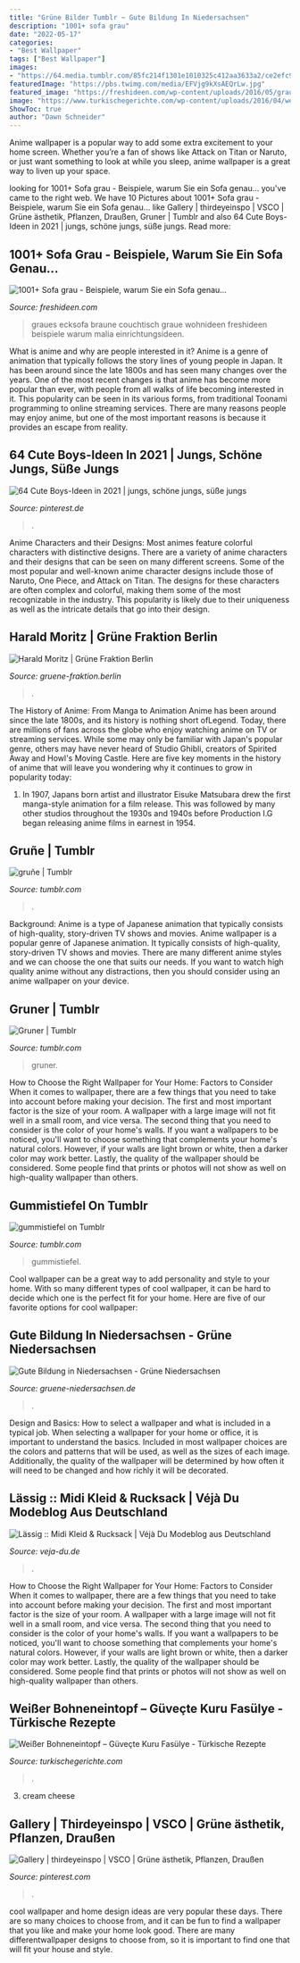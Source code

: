 ```yaml
---
title: "Grüne Bilder Tumblr ~ Gute Bildung In Niedersachsen"
description: "1001+ sofa grau"
date: "2022-05-17"
categories:
- "Best Wallpaper"
tags: ["Best Wallpaper"]
images:
- "https://64.media.tumblr.com/85fc214f1301e1010325c412aa3633a2/ce2efc9e8e1d1c45-8f/s640x960/112435bbe3e0ace6f1a3be30f8dad9eebe1eb2ae.jpg"
featuredImage: "https://pbs.twimg.com/media/EFVjg9kXsAEQrLw.jpg"
featured_image: "https://freshideen.com/wp-content/uploads/2016/05/graues-sofa-wohnideen-wohnzimmer-braune-akzente-minimalistischer-couchtisch.jpg"
image: "https://www.turkischegerichte.com/wp-content/uploads/2016/04/weiser-bohneneintopf-guvecte-kuru-fasulye.jpg"
ShowToc: true
author: "Dawn Schneider"
---
```



Anime wallpaper is a popular way to add some extra excitement to your home screen. Whether you’re a fan of shows like Attack on Titan or Naruto, or just want something to look at while you sleep, anime wallpaper is a great way to liven up your space.

	

		
looking for 1001+ Sofa grau - Beispiele, warum Sie ein Sofa genau... you've came to the right web. We have 10 Pictures about 1001+ Sofa grau - Beispiele, warum Sie ein Sofa genau... like Gallery | thirdeyeinspo | VSCO | Grüne ästhetik, Pflanzen, Draußen, Gruner | Tumblr and also 64 Cute Boys-Ideen in 2021 | jungs, schöne jungs, süße jungs. Read more:
		
    
## 1001+ Sofa Grau - Beispiele, Warum Sie Ein Sofa Genau...

<img loading=lazy src="https://freshideen.com/wp-content/uploads/2016/05/graues-sofa-wohnideen-wohnzimmer-braune-akzente-minimalistischer-couchtisch.jpg" onerror="this.onerror=null;this.src='https://tse4.mm.bing.net/th?id=OIP.6dyNI_EK7Jt4i-HK4Q5iXQHaEa&amp;pid=15.1';" alt="1001+ Sofa grau - Beispiele, warum Sie ein Sofa genau...">

_Source: freshideen.com_

>graues ecksofa braune couchtisch graue wohnideen freshideen beispiele warum malia einrichtungsideen. 

	

What is anime and why are people interested in it?
Anime is a genre of animation that typically follows the story lines of young people in Japan. It has been around since the late 1800s and has seen many changes over the years. One of the most recent changes is that anime has become more popular than ever, with people from all walks of life becoming interested in it. This popularity can be seen in its various forms, from traditional Toonami programming to online streaming services. There are many reasons people may enjoy anime, but one of the most important reasons is because it provides an escape from reality.

    
## 64 Cute Boys-Ideen In 2021 | Jungs, Schöne Jungs, Süße Jungs

<img loading=lazy src="https://i.pinimg.com/474x/81/9a/9b/819a9bbc2bf691e881d7dcf16f26d9b9.jpg" onerror="this.onerror=null;this.src='https://tse1.mm.bing.net/th?id=OIP.nov0Kv_BmuBBqsSsoOcxsQAAAA&amp;pid=15.1';" alt="64 Cute Boys-Ideen in 2021 | jungs, schöne jungs, süße jungs">

_Source: pinterest.de_

>. 

	

Anime Characters and their Designs: Most animes feature colorful characters with distinctive designs.
There are a variety of anime characters and their designs that can be seen on many different screens. Some of the most popular and well-known anime character designs include those of Naruto, One Piece, and Attack on Titan. The designs for these characters are often complex and colorful, making them some of the most recognizable in the industry. This popularity is likely due to their uniqueness as well as the intricate details that go into their design.

    
## Harald Moritz | Grüne Fraktion Berlin

<img loading=lazy src="https://pbs.twimg.com/media/EFVjg9kXsAEQrLw.jpg" onerror="this.onerror=null;this.src='https://tse4.mm.bing.net/th?id=OIP.ECO52ZfxnrHK1HebzlVfVgHaFj&amp;pid=15.1';" alt="Harald Moritz | Grüne Fraktion Berlin">

_Source: gruene-fraktion.berlin_

>. 

	

The History of Anime: From Manga to Animation
Anime has been around since the late 1800s, and its history is nothing short ofLegend. Today, there are millions of fans across the globe who enjoy watching anime on TV or streaming services. While some may only be familiar with Japan's popular genre, others may have never heard of Studio Ghibli, creators of Spirited Away and Howl's Moving Castle. Here are five key moments in the history of anime that will leave you wondering why it continues to grow in popularity today:
1) In 1907, Japans born artist and illustrator Eisuke Matsubara drew the first manga-style animation for a film release. This was followed by many other studios throughout the 1930s and 1940s before Production I.G began releasing anime films in earnest in 1954.

    
## Gruñe | Tumblr

<img loading=lazy src="https://64.media.tumblr.com/557fd7452aca7abe3a49c0cb2fa47694/tumblr_oj9rsalZRA1vil0myo3_500.jpg" onerror="this.onerror=null;this.src='https://tse4.mm.bing.net/th?id=OIP.eK4_ou8IfYbyp9fv9AHeQQHaFO&amp;pid=15.1';" alt="gruñe | Tumblr">

_Source: tumblr.com_

>. 

	

Background: Anime is a type of Japanese animation that typically consists of high-quality, story-driven TV shows and movies.
Anime wallpaper is a popular genre of Japanese animation. It typically consists of high-quality, story-driven TV shows and movies. There are many different anime styles and we can choose the one that suits our needs. If you want to watch high quality anime without any distractions, then you should consider using an anime wallpaper on your device.

    
## Gruner | Tumblr

<img loading=lazy src="https://66.media.tumblr.com/7d68bffd6814c6390ab737e3e7498ffd/tumblr_oteteuejlu1w2s0yno1_500.jpg" onerror="this.onerror=null;this.src='https://tse4.mm.bing.net/th?id=OIP.dzLVe_UpHwuWJfvtKWo-vQHaFE&amp;pid=15.1';" alt="Gruner | Tumblr">

_Source: tumblr.com_

>gruner. 

	

How to Choose the Right Wallpaper for Your Home: Factors to Consider
When it comes to wallpaper, there are a few things that you need to take into account before making your decision. The first and most important factor is the size of your room. A wallpaper with a large image will not fit well in a small room, and vice versa. 
The second thing that you need to consider is the color of your home's walls. If you want a wallpapers to be noticed, you'll want to choose something that complements your home's natural colors. However, if your walls are light brown or white, then a darker color may work better. 
Lastly, the quality of the wallpaper should be considered. Some people find that prints or photos will not show as well on high-quality wallpaper than others.

    
## Gummistiefel On Tumblr

<img loading=lazy src="https://64.media.tumblr.com/85fc214f1301e1010325c412aa3633a2/ce2efc9e8e1d1c45-8f/s640x960/112435bbe3e0ace6f1a3be30f8dad9eebe1eb2ae.jpg" onerror="this.onerror=null;this.src='https://tse2.mm.bing.net/th?id=OIP.KoikMgBSk0yzgCU4ZJtuwQHaJ3&amp;pid=15.1';" alt="gummistiefel on Tumblr">

_Source: tumblr.com_

>gummistiefel. 

	

Cool wallpaper can be a great way to add personality and style to your home. With so many different types of cool wallpaper, it can be hard to decide which one is the perfect fit for your home. Here are five of our favorite options for cool wallpaper: 

    
## Gute Bildung In Niedersachsen - Grüne Niedersachsen

<img loading=lazy src="https://www.gruene-niedersachsen.de/wp-content/uploads/2017/09/Bildung.png" onerror="this.onerror=null;this.src='https://tse2.mm.bing.net/th?id=OIP.QgGclhY4PT-SVhdhSKrCkQHaHa&amp;pid=15.1';" alt="Gute Bildung in Niedersachsen - Grüne Niedersachsen">

_Source: gruene-niedersachsen.de_

>. 

	

Design and Basics: How to select a wallpaper and what is included in a typical job.
When selecting a wallpaper for your home or office, it is important to understand the basics. Included in most wallpaper choices are the colors and patterns that will be used, as well as the sizes of each image. Additionally, the quality of the wallpaper will be determined by how often it will need to be changed and how richly it will be decorated.

    
## Lässig :: Midi Kleid &amp; Rucksack | Véjà Du Modeblog Aus Deutschland

<img loading=lazy src="https://veja-du.de/wp-content/uploads/2016/08/outfit-schwarzes-midi-kleid-lederjacke-rucksack-ankle-boots-15-von-23-600x906.jpg" onerror="this.onerror=null;this.src='https://tse1.mm.bing.net/th?id=OIP.ug3kBe309UNMF-ah-hOmcAHaLL&amp;pid=15.1';" alt="Lässig :: Midi Kleid &amp; Rucksack | Véjà Du Modeblog aus Deutschland">

_Source: veja-du.de_

>. 

	

How to Choose the Right Wallpaper for Your Home: Factors to Consider
When it comes to wallpaper, there are a few things that you need to take into account before making your decision. The first and most important factor is the size of your room. A wallpaper with a large image will not fit well in a small room, and vice versa. 
The second thing that you need to consider is the color of your home's walls. If you want a wallpapers to be noticed, you'll want to choose something that complements your home's natural colors. However, if your walls are light brown or white, then a darker color may work better. 
Lastly, the quality of the wallpaper should be considered. Some people find that prints or photos will not show as well on high-quality wallpaper than others.

    
## Weißer Bohneneintopf – Güveçte Kuru Fasülye - Türkische Rezepte

<img loading=lazy src="https://www.turkischegerichte.com/wp-content/uploads/2016/04/weiser-bohneneintopf-guvecte-kuru-fasulye.jpg" onerror="this.onerror=null;this.src='https://tse1.mm.bing.net/th?id=OIP.kEjXtlWZAc-kxKWLInIFsAHaE7&amp;pid=15.1';" alt="Weißer Bohneneintopf – Güveçte Kuru Fasülye - Türkische Rezepte">

_Source: turkischegerichte.com_

>. 

	

3. cream cheese 

    
## Gallery | Thirdeyeinspo | VSCO | Grüne ästhetik, Pflanzen, Draußen

<img loading=lazy src="https://i.pinimg.com/736x/96/17/aa/9617aa962abd3ccbab9bf088b9074c0c.jpg" onerror="this.onerror=null;this.src='https://tse1.mm.bing.net/th?id=OIP.vliVIEzLMsf-shmjYMV6fQHaJ1&amp;pid=15.1';" alt="Gallery | thirdeyeinspo | VSCO | Grüne ästhetik, Pflanzen, Draußen">

_Source: pinterest.com_

>. 

	

cool wallpaper and home design ideas are very popular these days. There are so many choices to choose from, and it can be fun to find a wallpaper that you like and make your home look good. There are many differentwallpaper designs to choose from, so it is important to find one that will fit your house and style.

